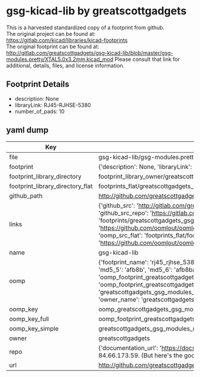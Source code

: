 # gsg-kicad-lib by greatscottgadgets  
This is a harvested standardized copy of a footprint from github.  
The original project can be found at:  
https://gitlab.com/kicad/libraries/kicad-footprints  
The original footprint can be found at:
http://gitlab.com/greatscottgadgets/gsg-kicad-lib/blob/master/gsg-modules.pretty/XTAL5.0x3.2mm.kicad_mod
Please consult that link for additional, details, files, and license information.  
## Footprint Details
* description: None  
* libraryLink: RJ45-RJHSE-5380  
* number_of_pads: 10  
## yaml dump  
| Key | Value |  
| --- | --- |  
| file | gsg-kicad-lib/gsg-modules.pretty/RJ45-RJHSE-5380.kicad_mod |  
| footprint | {'description': None, 'libraryLink': 'RJ45-RJHSE-5380', 'number_of_pads': 10} |  
| footprint_library_directory | footprint_library_owner/greatscottgadgets_gsg-kicad-lib |  
| footprint_library_directory_flat | footprints_flat/greatscottgadgets_gsg_modules_rj45_rjhse_5380/working |  
| github_path | http://github.com/greatscottgadgets/gsg-kicad-lib/blob/master/gsg-modules.pretty/RJ45-RJHSE-5380.kicad_mod |  
| links | {'github_src': 'http://gitlab.com/greatscottgadgets/gsg-kicad-lib/blob/master/gsg-modules.pretty/XTAL5.0x3.2mm.kicad_mod', 'github_src_repo': 'https://gitlab.com/kicad/libraries/kicad-footprints', 'oomp_bot': 'footprints/greatscottgadgets_gsg_modules_rj45_rjhse_5380/working', 'oomp_bot_github': 'https://github.com/oomlout/oomlout_oomp_footprint_bot/tree/main/footprints/greatscottgadgets_gsg_modules_rj45_rjhse_5380/working', 'oomp_src_flat': 'footprints_flat/footprints_flat/greatscottgadgets_gsg_modules_rj45_rjhse_5380/working', 'oomp_src_flat_github': 'https://github.com/oomlout/oomlout_oomp_footprint_src/tree/main/footprints_flat/greatscottgadgets_gsg_modules_rj45_rjhse_5380/working'} |  
| name | gsg-kicad-lib |  
| oomp | {'footprint_name': 'rj45_rjhse_5380', 'library_name': 'gsg_modules', 'md5': 'afb8ba39e0a5a37cdfd8f870e43cb06a', 'md5_10': 'afb8ba39e0', 'md5_5': 'afb8b', 'md5_6': 'afb8ba', 'oomp_key': 'oomp_greatscottgadgets_gsg_modules_rj45_rjhse_5380', 'oomp_key_extra': 'oomp_footprint_greatscottgadgets_gsg_modules_rj45_rjhse_5380', 'oomp_key_full': 'oomp_footprint_greatscottgadgets_gsg_modules_rj45_rjhse_5380_afb8ba', 'oomp_key_simple': 'greatscottgadgets_gsg_modules_rj45_rjhse_5380', 'original_filename': 'gsg-kicad-lib/gsg-modules.pretty/RJ45-RJHSE-5380.kicad_mod', 'owner_name': 'greatscottgadgets'} |  
| oomp_key | oomp_greatscottgadgets_gsg_modules_rj45_rjhse_5380 |  
| oomp_key_full | oomp_footprint_greatscottgadgets_gsg_modules_rj45_rjhse_5380 |  
| oomp_key_simple | greatscottgadgets_gsg_modules_rj45_rjhse_5380 |  
| owner | greatscottgadgets |  
| repo | {'documentation_url': 'https://docs.github.com/rest/overview/resources-in-the-rest-api#rate-limiting', 'message': "API rate limit exceeded for 84.66.173.59. (But here's the good news: Authenticated requests get a higher rate limit. Check out the documentation for more details.)"} |  
| url | http://github.com/greatscottgadgets/gsg-kicad-lib |  


